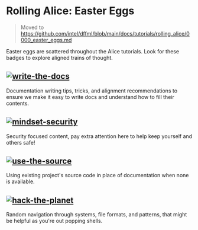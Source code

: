 # Rolling Alice: Easter Eggs

> Moved to https://github.com/intel/dffml/blob/main/docs/tutorials/rolling_alice/0000_easter_eggs.md

Easter eggs are scattered throughout the Alice tutorials. Look for these
badges to explore aligned trains of thought. 

## [![write-the-docs](https://img.shields.io/badge/write%20the-docs-success)](https://github.com/intel/dffml/discussions/1406#discussioncomment-3711548)

Documentation writing tips, tricks, and alignment recommendations to ensure
we make it easy to write docs and understand how to fill their contents.

## [![mindset-security](https://img.shields.io/badge/mindset-security-critical)](https://github.com/intel/dffml/discussions/1406#discussioncomment-3711548)

Security focused content, pay extra attention here to help keep yourself
and others safe!

## [![use-the-source](https://img.shields.io/badge/use%20the-source-blueviolet)](https://github.com/intel/dffml/discussions/1406#discussioncomment-3711548)

Using existing project's source code in place of documentation when none is
available.

## [![hack-the-planet](https://img.shields.io/badge/hack%20the-planet-blue)](https://github.com/intel/dffml/discussions/1406#discussioncomment-3711548)

Random navigation through systems, file formats, and patterns, that might be
helpful as you're out popping shells.